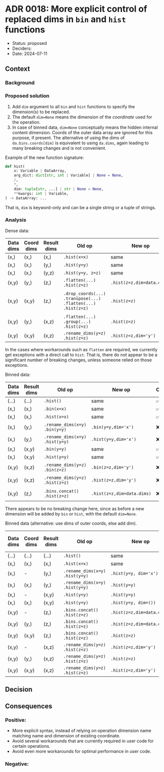 # ADR 0018: More explicit control of replaced dims in `bin` and `hist` functions

-   Status: proposed
-   Deciders:
-   Date: 2024-07-11

## Context

### Background

### Proposed solution

1. Add `dim` argument to all `bin` and `hist` functions to specify the dimension(s) to be replaced.
2. The default `dim=None` means the dimension of the *coordinate* used for the operation.
3. In case of binned data, `dim=None` conceptually means the hidden internal content dimension.
   Coords of the outer data array are ignored for this purpose, if present.
   The alternative of using the dims of `da.bins.coords[dim]` is equivalent to using `da.dims`, again leading to many breaking changes and is not convenient.

Example of the new function signature:

```python
def hist(
    x: Variable | DataArray,
    arg_dict: dict[str, int | Variable] | None = None,
    /,
    *,
    dim: tuple[str, ...] | str | None = None,
    **kwargs: int | Variable,
) -> DataArray: ...
```

That is, `dim` is keyword-only and can be a single string or a tuple of strings.

### Analysis

Dense data:

| Data dims | Coord dims | Result dims | Old op | New op | Change | Comments (old op) |
|-----------|------------|-------------|--------|--------|------------|----------|
| (x,)      | (x,)       | (x,)    | `.hist(x=x)`       | same |&#x2705;|          |
| (x,)      | (x,)       | (y,)    | `.hist(y=y)`       | same |&#x2705;|          |
| (x,)      | (x,)       | (y,z)   | `.hist(y=y, z=z)`  | same |&#x2705;|          |
| (x,y)     | (y,)       | (z,)    | `.flatten(...)`<br>`.hist(z=z)` | `.hist(z=z,dim=data.dims)` |&#x274c;|          |
| (x,y)     | (x,y)      | (z,)    | `.drop_coords(...)`<br>`.transpose(...)`<br>`.flatten(...)`<br>`.hist(z=z)`       | `.hist(z=z)` |&#x274c;| can also `hist(...).sum(...)` but has memory problems |
| (x,y)     | (y,)       | (x,z)   | `.flatten(...)`<br>`.group(...)`<br>`.hist(z=z)` | `.hist(z=z)` |&#x274c;|          |
| (x,y)     | (x,y)      | (x,z)   | `.rename_dims(y=z)`<br>`.hist(z=z)` | `.hist(z=z,dim='y')` |&#x274c;|          |

In the cases where workarounds such as `flatten` are required, we currently get exceptions with a direct call to `hist`.
That is, there do not appear to be a significant number of breaking changes, unless someone relied on those exceptions.

Binned data:

| Data dims | Result dims | Old op | New op | Change | Comments (old op) |
|-----------|-------------|--------|--------|------------|----------|
| (...) | (...) | `.hist()`     | same |&#x2705;|     | |
| (x,)  | (x,)  | `.bin(x=x)`   | same |&#x2705;|     | |
| (x,)  | (x,)  | `.hist(x=x)`   | same |&#x2705;|     | |
| (x,)  | (y,)  | `.rename_dims(x=y)`<br>`.bin(y=y)`  | `.bin(y=y,dim='x')` |&#x274c;| Or use `.bin(y=y).bins.concat('x')` |
| (x,)  | (y,)  | `.rename_dims(x=y)`<br>`.hist(y=y)` | `.hist(y=y,dim='x')` |&#x274c;| Or use `.hist(y=y).sum('x')` |
| (x,)  | (x,y) | `.bin(y=y)`   | same |&#x2705;|     | |
| (x,)  | (x,y) | `.hist(y=y)`  | same |&#x2705;|     | |
| (x,y) | (x,z) | `.rename_dims(y=z)`<br>`.bin(z=z)`  | `.bin(z=z,dim='y')` |&#x274c;| Or use `.bin(z=z).bins.concat('y')` |
| (x,y) | (x,z) | `.rename_dims(y=z)`<br>`.hist(z=z)` | `.hist(z=z,dim='y')` |&#x274c;| Or use `.bins.concat('y').hist(z=z)` |
| (x,y) | (z,)  | `.bins.concat()`<br>`.hist(z=z)`    | `.hist(z=z,dim=data.dims)` |&#x274c;| need extra tricks for multithreading |

There appears to be no breaking change here, since as before a new dimension will be added by `bin` or `hist`, with the default `dim=None`.

Binned data (alternative: use dims of outer coords, else add dim).

| Data dims | Coord dims | Result dims | Old op | New op | Change | Consistent with dense |
|-----------|------------|-------------|--------|--------|------------|----------|
| (...)     | (...)      | (...) | `.hist()`     | same |&#x2705;| -    |
| (x,)      | (x,)       | (x,)  | `.hist(x=x)`   | same |&#x2705;| &#x2705;    |
| (x,)      | -          | (y,)  | `.rename_dims(x=y)`<br>`.hist(y=y)` | `.hist(y=y, dim='x')` |&#x274c;| - |
| (x,)      | (x,)       | (y,)  | `.rename_dims(x=y)`<br>`.hist(y=y)` | `.hist(y=y)` |&#x274c;|&#x2705;|
| (x,)      | -          | (x,y) | `.hist(y=y)`  | `.hist(y=y)` |&#x2705;|-     |
| (x,)      | (x,)       | (x,y) | `.hist(y=y)`  | `.hist(y=y, dim=())` |&#x274c;|&#x2705;     |
| (x,y)     | -          | (z,)  | `.bins.concat()`<br>`.hist(z=z)`    | `.hist(z=z,dim=data.dims)` |&#x274c;|- |
| (x,y)     | (y,)       | (z,)  | `.bins.concat()`<br>`.hist(z=z)`    | `.hist(z=z,dim=data.dims)` |&#x274c;|&#x2705; |
| (x,y)     | (x,y)      | (z,)  | `.bins.concat()`<br>`.hist(z=z)`    | `.hist(z=z)` |&#x274c;|&#x2705; |
| (x,y)     | -          | (x,z) | `.rename_dims(y=z)`<br>`.hist(z=z)` | `.hist(z=z,dim='y')` |&#x274c;|- |
| (x,y)     | (y,)       | (x,z) | `.rename_dims(y=z)`<br>`.hist(z=z)` | `.hist(z=z)` |&#x274c;|&#x2705; |
| (x,y)     | (x,y)      | (x,z) | `.rename_dims(y=z)`<br>`.hist(z=z)` | `.hist(z=z,dim='y')` |&#x274c;|&#x2705; |

## Decision

## Consequences

### Positive:

- More explicit syntax, instead of relying on operation dimension name matching name and dimension of existing coordinate.
- Avoid several workarounds that are currently required in user code for certain operations.
- Avoid even more workarounds for optimal performance in user code.

### Negative:
